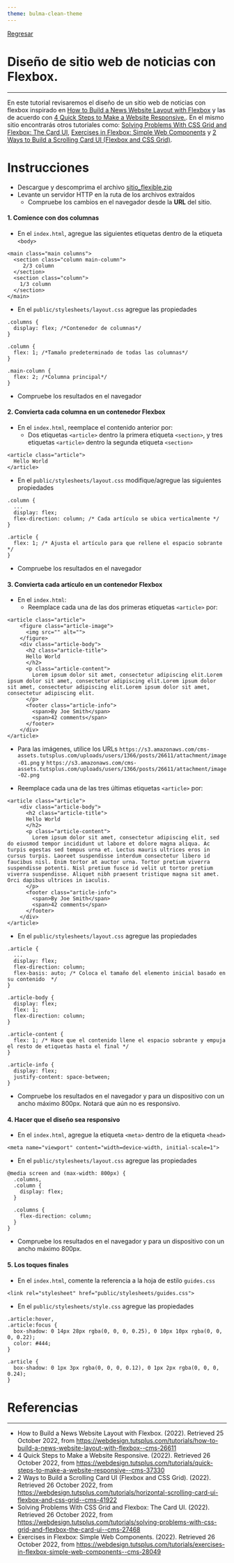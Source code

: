 ```yaml
---
theme: bulma-clean-theme
---
```


[Regresar](/DAWM/)


Diseño de sitio web de noticias con Flexbox.
============================================

* * *

En este tutorial revisaremos el diseño de un sitio web de noticias con flexbox inspirado en [How to Build a News Website Layout with Flexbox](https://webdesign.tutsplus.com/tutorials/how-to-build-a-news-website-layout-with-flexbox--cms-26611) y las de acuerdo con [4 Quick Steps to Make a Website Responsive.](https://webdesign.tutsplus.com/tutorials/quick-steps-to-make-a-website-responsive--cms-37330). En el mismo sitio encontrarás otros tutoriales como: [Solving Problems With CSS Grid and Flexbox: The Card UI](https://webdesign.tutsplus.com/tutorials/solving-problems-with-css-grid-and-flexbox-the-card-ui--cms-27468), [Exercises in Flexbox: Simple Web Components](https://webdesign.tutsplus.com/tutorials/exercises-in-flexbox-simple-web-components--cms-28049) y [2 Ways to Build a Scrolling Card UI (Flexbox and CSS Grid)](https://webdesign.tutsplus.com/tutorials/horizontal-scrolling-card-ui-flexbox-and-css-grid--cms-41922).


Instrucciones
===============

* Descargue y descomprima el archivo [sitio_flexible.zip](../ejercicios/sitio_flexible.zip)
* Levante un servidor HTTP en la ruta de los archivos extraídos
  + Compruebe los cambios en el navegador desde la **URL** del sitio.

#### 1. Comience con dos columnas

* En el `index.html`, agregue las siguientes etiquetas dentro de la etiqueta `<body>`

```
<main class="main columns">
  <section class="column main-column">
     2/3 column
  </section>
  <section class="column">
    1/3 column
  </section>
</main>
```

* En el `public/stylesheets/layout.css` agregue las propiedades

```
.columns {
  display: flex; /*Contenedor de columnas*/
}

.column {
  flex: 1; /*Tamaño predeterminado de todas las columnas*/
}

.main-column {
  flex: 2; /*Columna principal*/
}
```

* Compruebe los resultados en el navegador

#### 2. Convierta cada columna en un contenedor Flexbox


* En el `index.html`, reemplace el contenido anterior por:
  + Dos etiquetas `<article>` dentro la primera etiqueta `<section>`, y tres etiquetas `<article>` dentro la segunda etiqueta `<section>`

```
<article class="article">
  Hello World
</article>
```


* En el `public/stylesheets/layout.css` modifique/agregue las siguientes propiedades

```
.column {
  ...
  display: flex;
  flex-direction: column; /* Cada artículo se ubica verticalmente */
}
 
.article {
  flex: 1; /* Ajusta el artículo para que rellene el espacio sobrante */
}
```

* Compruebe los resultados en el navegador


#### 3. Convierta cada artículo en un contenedor Flexbox 

* En el `index.html`:
  + Reemplace cada una de las dos primeras etiquetas `<article>` por:


```
<article class="article">
    <figure class="article-image">
      <img src="" alt="">
    </figure>
    <div class="article-body">
      <h2 class="article-title">
      Hello World
      </h2>
      <p class="article-content">
        Lorem ipsum dolor sit amet, consectetur adipiscing elit.Lorem ipsum dolor sit amet, consectetur adipiscing elit.Lorem ipsum dolor sit amet, consectetur adipiscing elit.Lorem ipsum dolor sit amet, consectetur adipiscing elit.
      </p>
      <footer class="article-info">
        <span>By Joe Smith</span>
        <span>42 comments</span>
      </footer>
    </div>
</article>
```

  - Para las imágenes, utilice los URLs 
    `https://s3.amazonaws.com/cms-assets.tutsplus.com/uploads/users/1366/posts/26611/attachment/image-01.png` y 
    `https://s3.amazonaws.com/cms-assets.tutsplus.com/uploads/users/1366/posts/26611/attachment/image-02.png`

  + Reemplace cada una de las tres últimas etiquetas `<article>` por:

```
<article class="article">
    <div class="article-body">
      <h2 class="article-title">
      Hello World
      </h2>
      <p class="article-content">
        Lorem ipsum dolor sit amet, consectetur adipiscing elit, sed do eiusmod tempor incididunt ut labore et dolore magna aliqua. Ac turpis egestas sed tempus urna et. Lectus mauris ultrices eros in cursus turpis. Laoreet suspendisse interdum consectetur libero id faucibus nisl. Enim tortor at auctor urna. Tortor pretium viverra suspendisse potenti. Nisl pretium fusce id velit ut tortor pretium viverra suspendisse. Aliquet nibh praesent tristique magna sit amet. Orci dapibus ultrices in iaculis. 
      </p>
      <footer class="article-info">
        <span>By Joe Smith</span>
        <span>42 comments</span>
      </footer>
    </div>
</article>
```   

* En el `public/stylesheets/layout.css` agregue las propiedades

```
.article {
  ...
  display: flex;
  flex-direction: column;
  flex-basis: auto; /* Coloca el tamaño del elemento inicial basado en su contenido  */
}
 
.article-body {
  display: flex;
  flex: 1;
  flex-direction: column;
}
 
.article-content {
  flex: 1; /* Hace que el contenido llene el espacio sobrante y empuja el resto de etiquetas hasta el final */
}

.article-info {
  display: flex;
  justify-content: space-between;
}
```

* Compruebe los resultados en el navegador y para un dispositivo con un ancho máximo 800px. Notará que aún no es responsivo.

#### 4. Hacer que el diseño sea responsivo

* En el `index.html`, agregue la etiqueta `<meta>` dentro de la etiqueta `<head>`

```
<meta name="viewport" content="width=device-width, initial-scale=1">
```

* En el `public/stylesheets/layout.css` agregue las propiedades

```
@media screen and (max-width: 800px) {
  .columns,
  .column {
    display: flex;
  }

  .columns {
    flex-direction: column;
  }
}
```

* Compruebe los resultados en el navegador y para un dispositivo con un ancho máximo 800px.

#### 5. Los toques finales

* En el `index.html`, comente la referencia a la hoja de estilo `guides.css`

```
<link rel="stylesheet" href="public/stylesheets/guides.css">
```


* En el `public/stylesheets/style.css` agregue las propiedades

```
.article:hover,
.article:focus {
  box-shadow: 0 14px 28px rgba(0, 0, 0, 0.25), 0 10px 10px rgba(0, 0, 0, 0.22);
  color: #444;
}

.article {
  box-shadow: 0 1px 3px rgba(0, 0, 0, 0.12), 0 1px 2px rgba(0, 0, 0, 0.24);
}
```


Referencias 
===========

* * *

* How to Build a News Website Layout with Flexbox. (2022). Retrieved 25 October 2022, from https://webdesign.tutsplus.com/tutorials/how-to-build-a-news-website-layout-with-flexbox--cms-26611
* 4 Quick Steps to Make a Website Responsive. (2022). Retrieved 26 October 2022, from https://webdesign.tutsplus.com/tutorials/quick-steps-to-make-a-website-responsive--cms-37330
* 2 Ways to Build a Scrolling Card UI (Flexbox and CSS Grid). (2022). Retrieved 26 October 2022, from https://webdesign.tutsplus.com/tutorials/horizontal-scrolling-card-ui-flexbox-and-css-grid--cms-41922
* Solving Problems With CSS Grid and Flexbox: The Card UI. (2022). Retrieved 26 October 2022, from https://webdesign.tutsplus.com/tutorials/solving-problems-with-css-grid-and-flexbox-the-card-ui--cms-27468
* Exercises in Flexbox: Simple Web Components. (2022). Retrieved 26 October 2022, from https://webdesign.tutsplus.com/tutorials/exercises-in-flexbox-simple-web-components--cms-28049